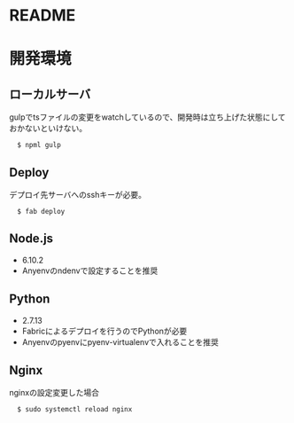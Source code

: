 # README

# 開発環境
## ローカルサーバ
gulpでtsファイルの変更をwatchしているので、開発時は立ち上げた状態にしておかないといけない。
```
  $ npml gulp
```

## Deploy
デプロイ先サーバへのsshキーが必要。
```
  $ fab deploy
```

## Node.js
* 6.10.2
* Anyenvのndenvで設定することを推奨

## Python
* 2.7.13
* Fabricによるデプロイを行うのでPythonが必要
* Anyenvのpyenvにpyenv-virtualenvで入れることを推奨

## Nginx
nginxの設定変更した場合

```
  $ sudo systemctl reload nginx
```
